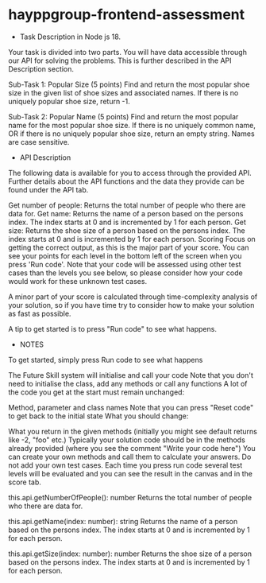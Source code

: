# hayppgroup-frontend-assessment

- Task Description in Node js 18.

Your task is divided into two parts. You will have data accessible through our API for solving the problems. This is further described in the API Description section.

Sub-Task 1: Popular Size (5 points)
Find and return the most popular shoe size in the given list of shoe sizes and associated names. If there is no uniquely popular shoe size, return -1.

Sub-Task 2: Popular Name (5 points)
Find and return the most popular name for the most popular shoe size. If there is no uniquely common name, OR if there is no uniquely popular shoe size, return an empty string. Names are case sensitive.

- API Description

The following data is available for you to access through the provided API. Further details about the API functions and the data they provide can be found under the API tab.

Get number of people: Returns the total number of people who there are data for.
Get name: Returns the name of a person based on the persons index. The index starts at 0 and is incremented by 1 for each person.
Get size: Returns the shoe size of a person based on the persons index. The index starts at 0 and is incremented by 1 for each person.
Scoring
Focus on getting the correct output, as this is the major part of your score. You can see your points for each level in the bottom left of the screen when you press 'Run code'. Note that your code will be assessed using other test cases than the levels you see below, so please consider how your code would work for these unknown test cases.

A minor part of your score is calculated through time-complexity analysis of your solution, so if you have time try to consider how to make your solution as fast as possible.

A tip to get started is to press "Run code" to see what happens.

- NOTES

To get started, simply press Run code to see what happens

The Future Skill system will initialise and call your code
Note that you don't need to initialise the class, add any methods or call any functions
A lot of the code you get at the start must remain unchanged:

Method, parameter and class names
Note that you can press "Reset code" to get back to the initial state
What you should change:

What you return in the given methods (initially you might see default returns like -2, "foo" etc.)
Typically your solution code should be in the methods already provided (where you see the comment "Write your code here")
You can create your own methods and call them to calculate your answers.
Do not add your own test cases. Each time you press run code several test levels will be evaluated and you can see the result in the canvas and in the score tab.

this.api.getNumberOfPeople(): number
Returns the total number of people who there are data for.

this.api.getName(index: number): string
Returns the name of a person based on the persons index. The index starts at 0 and is incremented by 1 for each person.

this.api.getSize(index: number): number
Returns the shoe size of a person based on the persons index. The index starts at 0 and is incremented by 1 for each person.
